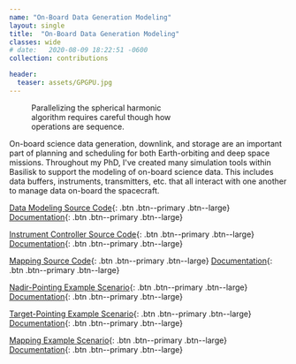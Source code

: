 ```yaml
---
name: "On-Board Data Generation Modeling"
layout: single
title:  "On-Board Data Generation Modeling"
classes: wide
# date:   2020-08-09 18:22:51 -0600
collection: contributions

header:
  teaser: assets/GPGPU.jpg
---
```


<figure style="width: 300px" class="align-right">
  <img src="{{ site.url }}{{ site.baseurl }}/assets/GPGPU_original.jpg" alt=""> 
  <figcaption>Parallelizing the spherical harmonic algorithm requires careful though how operations are sequence.</figcaption>
</figure> 

On-board science data generation, downlink, and storage are an important part of planning and scheduling for both
Earth-orbiting and deep space missions. Throughout my PhD, I've created many simulation tools within Basilisk to support
the modeling of on-board science data. This includes data buffers, instruments, transmitters, etc. that all interact
with one another to manage data on-board the spacecraft.

[Data Modeling Source Code](https://bitbucket.org/avslab/basilisk/src/develop/src/simulation/onboardDataHandling/){: .btn .btn--primary .btn--large}
[Documentation](https://hanspeterschaub.info/basilisk/Documentation/simulation/onboardDataHandling/index.html?highlight=onboard+data){: .btn .btn--primary .btn--large}

[Instrument Controller Source Code](https://bitbucket.org/avslab/basilisk/src/develop/src/fswAlgorithms/sensorInterfaces/simpleInstrumentController/){: .btn .btn--primary .btn--large}
[Documentation](https://hanspeterschaub.info/basilisk/Documentation/fswAlgorithms/sensorInterfaces/simpleInstrumentController/simpleInstrumentController.html){: .btn .btn--primary .btn--large}

[Mapping Source Code](https://bitbucket.org/avslab/basilisk/src/develop/src/simulation/environment/groundMapping/){: .btn .btn--primary .btn--large}
[Documentation](https://hanspeterschaub.info/basilisk/Documentation/simulation/environment/groundMapping/groundMapping.html){: .btn .btn--primary .btn--large}

[Nadir-Pointing Example Scenario](https://bitbucket.org/avslab/basilisk/src/develop/examples/scenarioDataDemo.py){: .btn .btn--primary .btn--large}
[Documentation](https://hanspeterschaub.info/basilisk/examples/scenarioDataDemo.html){: .btn .btn--primary .btn--large}

[Target-Pointing Example Scenario](https://bitbucket.org/avslab/basilisk/src/develop/examples/scenarioGroundLocationImaging.py){: .btn .btn--primary .btn--large}
[Documentation](https://hanspeterschaub.info/basilisk/examples/scenarioGroundLocationImaging.html){: .btn .btn--primary .btn--large}

[Mapping Example Scenario](https://bitbucket.org/avslab/basilisk/src/develop/examples/scenarioGroundMapping.py){: .btn .btn--primary .btn--large}
[Documentation](https://hanspeterschaub.info/basilisk/examples/scenarioGroundMapping.html){: .btn .btn--primary .btn--large}